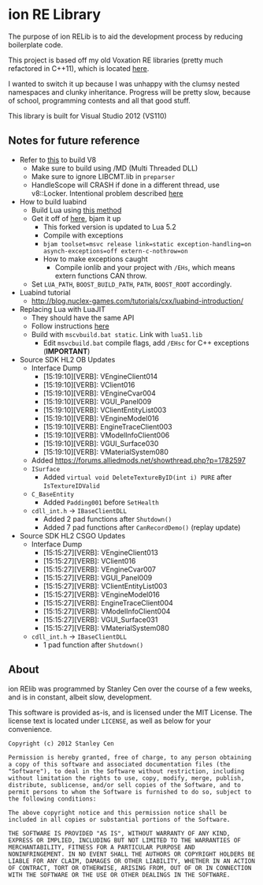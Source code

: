 ion RE Library
==============

The purpose of ion RELib is to aid the development process by reducing boilerplate code.

This project is based off my old Voxation RE libraries (pretty much refactored in C++11), which is located [here](http://github.com/scen/Voxation).

I wanted to switch it up because I was unhappy with the clumsy nested namespaces and clunky inheritance. Progress will be pretty slow, because of school, programming contests and all that good stuff.

This library is built for Visual Studio 2012 (VS110)

Notes for future reference
--------------------------

* Refer to [this](http://code.google.com/p/v8/wiki/BuildingWithGYP) to build V8
    * Make sure to build using /MD (Multi Threaded DLL)
	* Make sure to ignore LIBCMT.lib in `preparser`
	* HandleScope will CRASH if done in a different thread, use v8::Locker. Intentional problem described [here](https://groups.google.com/forum/?fromgroups=#!topic/v8-users/FXpeTYuAqKI)
* How to build luabind
    * Build Lua using [this method](http://stackoverflow.com/questions/6321927/compiling-lua-5-2-alpha-under-vs2010)
    * Get it off of [here](github.com/scen/luabind), bjam it up
        * This forked version is updated to Lua 5.2
		* Compile with exceptions
        * `bjam toolset=msvc release link=static exception-handling=on asynch-exceptions=off extern-c-nothrow=on`
		* How to make exceptions caught
			* Compile ionlib and your project with `/EHs`, which means extern functions CAN throw.
    * Set `LUA_PATH`, `BOOST_BUILD_PATH`, `PATH`, `BOOST_ROOT` accordingly.
* Luabind tutorial
    * http://blog.nuclex-games.com/tutorials/cxx/luabind-introduction/
* Replacing Lua with LuaJIT
	* They should have the same API
	* Follow instructions [here](http://luajit.org/install.html)
	* Build with `mscvbuild.bat static`. Link with `lua51.lib`
		* Edit `msvcbuild.bat` compile flags, add `/EHsc` for C++ exceptions (**IMPORTANT**)
* Source SDK HL2 OB Updates
	* Interface Dump
		* [15:19:10][VERB]:	VEngineClient014
		* [15:19:10][VERB]:	VClient016
		* [15:19:10][VERB]:	VEngineCvar004
		* [15:19:10][VERB]:	VGUI_Panel009
		* [15:19:10][VERB]:	VClientEntityList003
		* [15:19:10][VERB]:	VEngineModel016
		* [15:19:10][VERB]:	EngineTraceClient003
		* [15:19:10][VERB]:	VModelInfoClient006
		* [15:19:10][VERB]:	VGUI_Surface030
		* [15:19:10][VERB]:	VMaterialSystem080
	* Added https://forums.alliedmods.net/showthread.php?p=1782597
	* `ISurface`
		* Added `virtual void DeleteTextureByID(int i) PURE` after `IsTextureIDValid`
	* `C_BaseEntity`
		* Added `Padding001` before `SetHealth`
	* `cdll_int.h` -> `IBaseClientDLL`
		* Added 2 pad functions after `Shutdown()`
		* Added 7 pad functions after `CanRecordDemo()` (replay update)
* Source SDK HL2 CSGO Updates
	* Interface Dump
		* [15:15:27][VERB]:	VEngineClient013
		* [15:15:27][VERB]:	VClient016
		* [15:15:27][VERB]:	VEngineCvar007
		* [15:15:27][VERB]:	VGUI_Panel009
		* [15:15:27][VERB]:	VClientEntityList003
		* [15:15:27][VERB]:	VEngineModel016
		* [15:15:27][VERB]:	EngineTraceClient004
		* [15:15:27][VERB]:	VModelInfoClient004
		* [15:15:27][VERB]:	VGUI_Surface031
		* [15:15:27][VERB]:	VMaterialSystem080
	* `cdll_int.h` -> `IBaseClientDLL`
		* 1 pad function after `Shutdown()`



About
-----

ion RElib was programmed by Stanley Cen over the course of a few weeks, and is in constant, albeit slow, development.

This software is provided as-is, and is licensed under the MIT License. The license text is located under `LICENSE`, as well as below for your convenience.

    Copyright (c) 2012 Stanley Cen
    
    Permission is hereby granted, free of charge, to any person obtaining
    a copy of this software and associated documentation files (the
    "Software"), to deal in the Software without restriction, including
    without limitation the rights to use, copy, modify, merge, publish,
    distribute, sublicense, and/or sell copies of the Software, and to
    permit persons to whom the Software is furnished to do so, subject to
    the following conditions:
    
    The above copyright notice and this permission notice shall be
    included in all copies or substantial portions of the Software.
    
    THE SOFTWARE IS PROVIDED "AS IS", WITHOUT WARRANTY OF ANY KIND,
    EXPRESS OR IMPLIED, INCLUDING BUT NOT LIMITED TO THE WARRANTIES OF
    MERCHANTABILITY, FITNESS FOR A PARTICULAR PURPOSE AND
    NONINFRINGEMENT. IN NO EVENT SHALL THE AUTHORS OR COPYRIGHT HOLDERS BE
    LIABLE FOR ANY CLAIM, DAMAGES OR OTHER LIABILITY, WHETHER IN AN ACTION
    OF CONTRACT, TORT OR OTHERWISE, ARISING FROM, OUT OF OR IN CONNECTION
    WITH THE SOFTWARE OR THE USE OR OTHER DEALINGS IN THE SOFTWARE.